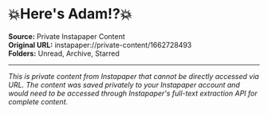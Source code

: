 # 💥Here's Adam!?💥

**Source:** Private Instapaper Content  
**Original URL:** instapaper://private-content/1662728493  
**Folders:** Unread, Archive, Starred  

---

*This is private content from Instapaper that cannot be directly accessed via URL. The content was saved privately to your Instapaper account and would need to be accessed through Instapaper's full-text extraction API for complete content.*